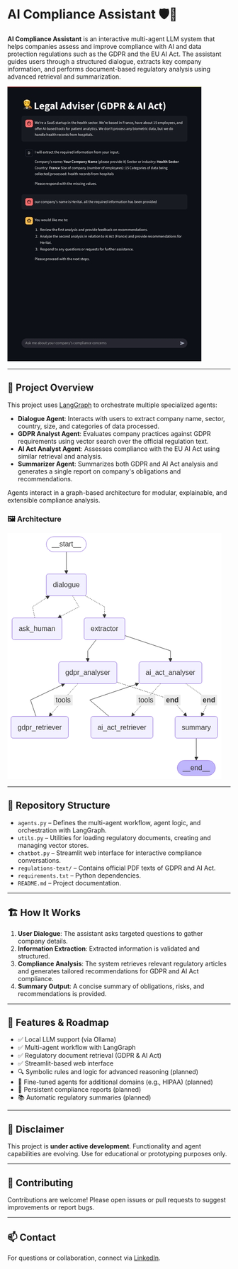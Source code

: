 # AI Compliance Assistant 🛡️🤖

**AI Compliance Assistant** is an interactive multi-agent LLM system that helps companies assess and improve compliance with AI and data protection regulations such as the GDPR and the EU AI Act. The assistant guides users through a structured dialogue, extracts key company information, and performs document-based regulatory analysis using advanced retrieval and summarization.

![Chatbot Dashboard](chatbot-demo.jpg)

---

## 🧠 Project Overview

This project uses [LangGraph](https://github.com/langchain-ai/langgraph) to orchestrate multiple specialized agents:

- **Dialogue Agent**: Interacts with users to extract company name, sector, country, size, and categories of data processed.
- **GDPR Analyst Agent**: Evaluates company practices against GDPR requirements using vector search over the official regulation text.
- **AI Act Analyst Agent**: Assesses compliance with the EU AI Act using similar retrieval and analysis.
- **Summarizer Agent**: Summarizes both GDPR and AI Act analysis and generates a single report on company's obligations and recommendations.

Agents interact in a graph-based architecture for modular, explainable, and extensible compliance analysis.


### 🖼️ Architecture

![Graph Architecture](graphdiagram.png)

---

## 📂 Repository Structure

- `agents.py` – Defines the multi-agent workflow, agent logic, and orchestration with LangGraph.
- `utils.py` – Utilities for loading regulatory documents, creating and managing vector stores.
- `chatbot.py` – Streamlit web interface for interactive compliance conversations.
- `regulations-text/` – Contains official PDF texts of GDPR and AI Act.
- `requirements.txt` – Python dependencies.
- `README.md` – Project documentation.

---

## 🏗️ How It Works

1. **User Dialogue**: The assistant asks targeted questions to gather company details.
2. **Information Extraction**: Extracted information is validated and structured.
3. **Compliance Analysis**: The system retrieves relevant regulatory articles and generates tailored recommendations for GDPR and AI Act compliance.
4. **Summary Output**: A concise summary of obligations, risks, and recommendations is provided.



---

## 🔮 Features & Roadmap

- ✅ Local LLM support (via Ollama)
- ✅ Multi-agent workflow with LangGraph
- ✅ Regulatory document retrieval (GDPR & AI Act)
- ✅ Streamlit-based web interface
- 🔍 Symbolic rules and logic for advanced reasoning (planned)
- 🧠 Fine-tuned agents for additional domains (e.g., HIPAA) (planned)
- 💾 Persistent compliance reports (planned)
- 📚 Automatic regulatory summaries (planned)

---

## 📌 Disclaimer

This project is **under active development**. Functionality and agent capabilities are evolving. Use for educational or prototyping purposes only.

---

## 🤝 Contributing

Contributions are welcome! Please open issues or pull requests to suggest improvements or report bugs.

---

## 📫 Contact

For questions or collaboration, connect via [LinkedIn](https://www.linkedin.com/in/yousef-taheri).
